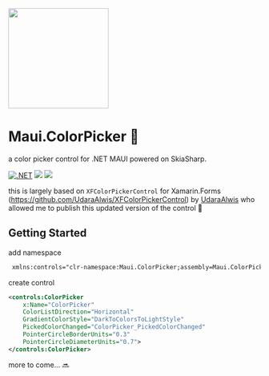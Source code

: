 <img src="https://raw.githubusercontent.com/nor0x/Maui.ColorPicker/main/Art/icon.png" width="200px" />

# Maui.ColorPicker 🎨
a color picker control for .NET MAUI powered on SkiaSharp.

[![.NET](https://github.com/nor0x/Maui.ColorPicker/actions/workflows/dotnet.yml/badge.svg)](https://github.com/nor0x/Maui.ColorPicker/actions/workflows/dotnet.yml)
[![](https://img.shields.io/nuget/v/nor0x.Maui.ColorPicker)](https://www.nuget.org/packages/nor0x.Maui.ColorPicker)
[![](https://img.shields.io/nuget/dt/nor0x.Maui.ColorPicker)](https://www.nuget.org/packages/nor0x.Maui.ColorPicker)


this is largely based on `XFColorPickerControl` for Xamarin.Forms (https://github.com/UdaraAlwis/XFColorPickerControl) by [UdaraAlwis](https://github.com/UdaraAlwis) who allowed me to publish this updated version of the control 🙌

## Getting Started
add namespace
```xml
 xmlns:controls="clr-namespace:Maui.ColorPicker;assembly=Maui.ColorPicker"
```
create control
```xml
<controls:ColorPicker
    x:Name="ColorPicker"
    ColorListDirection="Horizontal"
    GradientColorStyle="DarkToColorsToLightStyle"
    PickedColorChanged="ColorPicker_PickedColorChanged"
    PointerCircleBorderUnits="0.3"
    PointerCircleDiameterUnits="0.7">
</controls:ColorPicker>
```

more to come...  🔜
